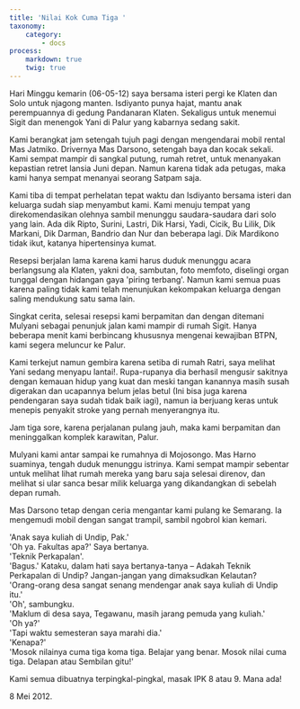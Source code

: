 ```yaml
---
title: 'Nilai Kok Cuma Tiga '
taxonomy:
    category:
        - docs
process:
    markdown: true
    twig: true
---
```


Hari Minggu kemarin (06-05-12) saya bersama isteri pergi ke Klaten dan Solo untuk njagong manten. Isdiyanto punya hajat, mantu anak perempuannya di gedung Pandanaran Klaten. Sekaligus untuk menemui Sigit dan menengok Yani di Palur yang kabarnya sedang sakit.

Kami berangkat jam setengah tujuh pagi dengan mengendarai mobil rental Mas Jatmiko. Drivernya Mas Darsono, setengah baya dan kocak sekali. Kami sempat mampir di sangkal putung, rumah retret, untuk menanyakan kepastian retret lansia Juni depan. Namun karena tidak ada petugas, maka kami hanya sempat menanyai seorang Satpam saja.

Kami tiba di tempat perhelatan tepat waktu dan Isdiyanto bersama isteri dan keluarga sudah siap menyambut kami. Kami menuju tempat yang direkomendasikan olehnya sambil menunggu saudara-saudara dari solo yang lain. Ada dik Ripto, Surini, Lastri, Dik Harsi, Yadi, Cicik, Bu Lilik, Dik Markani, Dik Darman, Bandrio dan Nur dan beberapa lagi. Dik Mardikono tidak ikut, katanya hipertensinya kumat.

Resepsi berjalan lama karena kami harus duduk menunggu acara berlangsung ala Klaten, yakni doa, sambutan, foto memfoto, diselingi organ tunggal dengan hidangan gaya 'piring terbang'. Namun kami semua puas karena paling tidak kami telah menunjukan kekompakan keluarga dengan saling mendukung satu sama lain.

Singkat cerita, selesai resepsi kami berpamitan dan dengan ditemani Mulyani sebagai penunjuk jalan kami mampir di rumah Sigit. Hanya beberapa menit kami berbincang khususnya mengenai kewajiban BTPN, kami segera meluncur ke Palur.

Kami terkejut namun gembira karena setiba di rumah Ratri, saya melihat Yani sedang menyapu lantai!. Rupa-rupanya dia berhasil mengusir sakitnya dengan kemauan hidup yang kuat dan meski tangan kanannya masih susah digerakan dan ucapannya belum jelas betul (Ini bisa juga karena pendengaran saya sudah tidak baik iagi), namun ia berjuang keras untuk menepis penyakit stroke yang pernah menyerangnya itu.

Jam tiga sore, karena perjalanan pulang jauh, maka kami berpamitan dan meninggalkan komplek karawitan, Palur.

Mulyani kami antar sampai ke rumahnya di Mojosongo. Mas Harno suaminya, tengah duduk menunggu istrinya. Kami sempat mampir sebentar untuk melihat lihat rumah mereka yang baru saja selesai direnov, dan melihat si ular sanca besar milik keluarga yang dikandangkan di sebelah depan rumah.

Mas Darsono tetap dengan ceria mengantar kami pulang ke Semarang. Ia mengemudi mobil dengan sangat trampil, sambil ngobrol kian kemari.

'Anak saya kuliah di Undip, Pak.' <br>
'Oh ya. Fakultas apa?' Saya bertanya. <br>
'Teknik Perkapalan'. <br>
'Bagus.' Kataku, dalam hati saya bertanya-tanya – Adakah Teknik Perkapalan di Undip? Jangan-jangan yang dimaksudkan Kelautan? <br>
'Orang-orang desa sangat senang mendengar anak saya kuliah di Undip itu.' <br>
'Oh', sambungku. <br>
'Maklum di desa saya, Tegawanu, masih jarang pemuda yang kuliah.' <br>
'Oh ya?' <br>
'Tapi waktu semesteran saya marahi dia.' <br>
'Kenapa?' <br>
'Mosok nilainya cuma tiga koma tiga. Belajar yang benar. Mosok nilai cuma tiga. Delapan atau Sembilan gitu!'

Kami semua dibuatnya terpingkal-pingkal, masak IPK 8 atau 9. Mana ada!

8 Mei 2012.


